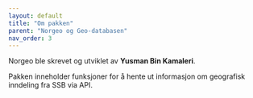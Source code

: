 ```yaml
---
layout: default
title: "Om pakken" 
parent: "Norgeo og Geo-databasen"
nav_order: 3
---
```


Norgeo ble skrevet og utviklet av **Yusman Bin Kamaleri**. 

Pakken inneholder funksjoner for å hente ut informasjon om geografisk inndeling fra SSB via API. 